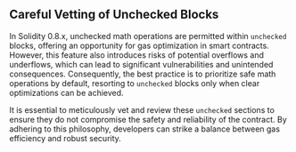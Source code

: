 ## Careful Vetting of Unchecked Blocks

In Solidity 0.8.x, unchecked math operations are permitted within `unchecked` blocks, offering an opportunity for gas optimization in smart contracts. However, this feature also introduces risks of potential overflows and underflows, which can lead to significant vulnerabilities and unintended consequences. Consequently, the best practice is to prioritize safe math operations by default, resorting to `unchecked` blocks only when clear optimizations can be achieved. 

It is essential to meticulously vet and review these `unchecked` sections to ensure they do not compromise the safety and reliability of the contract. By adhering to this philosophy, developers can strike a balance between gas efficiency and robust security.